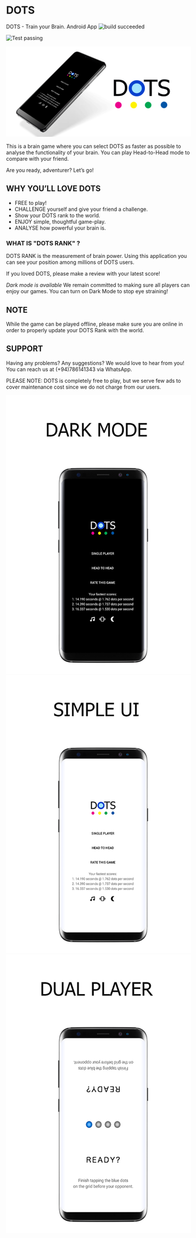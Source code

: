 # DOTS
DOTS - Train your Brain. Android App
   ![build succeeded](https://img.shields.io/badge/build-succeeded-brightgreen.svg)

   ![Test passing](https://img.shields.io/badge/Tests-passing-brightgreen.svg)
   
![aa](https://github.com/asirihewage/DOTS/blob/master/SCREENSHOTS/banner2.png)

This is a brain game where you can select DOTS as faster as possible to analyse the functionality of your brain. You can play Head-to-Head mode to compare with your friend.

Are you ready, adventurer? Let’s go!

##  WHY YOU’LL LOVE DOTS

-  FREE to play!
- CHALLENGE yourself and give your friend a challenge.
- Show your DOTS rank to the world.
- ENJOY simple, thoughtful game-play.
- ANALYSE how powerful your brain is.

###  WHAT IS "DOTS RANK" ?

DOTS RANK is the measurement of brain power. Using this application you can see your position among millions of DOTS users.

If you loved DOTS, please make a review with your latest score!

*Dark mode is available*
We remain committed to making sure all players can enjoy our games. You can turn on Dark Mode to stop eye straining!

##  NOTE
While the game can be played offline, please make sure you are online in order to properly update your DOTS Rank with the world.

##  SUPPORT
Having any problems? Any suggestions? We would love to hear from you! You can reach us at (+94)786141343 via WhatsApp.

PLEASE NOTE: DOTS is completely free to play, but we serve few ads to cover maintenance cost since we do not charge from our users.

![aa](https://github.com/asirihewage/DOTS/blob/master/SCREENSHOTS/2.png)
![aa](https://github.com/asirihewage/DOTS/blob/master/SCREENSHOTS/3.png)
![aa](https://github.com/asirihewage/DOTS/blob/master/SCREENSHOTS/5.png)
